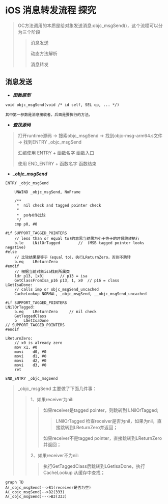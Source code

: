 # iOS 消息转发流程 探究

> OC方法调用的本质是给对象发送消息:objc_msgSend()，这个流程可以分为三个阶段
> > 消息发送
> > 
> > 动态方法解析
> > 
> > 消息转发

## **消息发送**

* ***函数原型***

```
void objc_msgSend(void /* id self, SEL op, ... */)

其中第一参数是消息接收者，后面是要执行的方法。
```
* ***查找源码***

> 打开runtime源码 -> 搜索objc_msgSend -> 找到objc-msg-arm64.s文件 -> 找到ENTRY _objc_msgSend
> 
> 汇编使用 ENTRY + 函数名字 函数入口
> 
> 使用 END_ENTRY + 函数名字 函数结束

* ***_objc_msgSend***
```
ENTRY _objc_msgSend

	UNWIND _objc_msgSend, NoFrame

	/** 
	 *  nil check and tagged pointer check
	 *
	 *  po与0作比较
	 */ 
	cmp	p0, #0
	
#if SUPPORT_TAGGED_POINTERS
	// less than or equal to)的意思当结果为小于等于的时候跳转执行
	b.le	LNilOrTagged		//  (MSB tagged pointer looks negative)
#else
	// 比较结果是等于（equal to），执行LReturnZero，否则不跳转
	b.eq	LReturnZero
#endif
	// 根据当前对象isa找到所属类
	ldr	p13, [x0]		// p13 = isa
	GetClassFromIsa_p16 p13, 1, x0	// p16 = class
LGetIsaDone:
	// calls imp or objc_msgSend_uncached
	CacheLookup NORMAL, _objc_msgSend, __objc_msgSend_uncached

#if SUPPORT_TAGGED_POINTERS
LNilOrTagged:
	b.eq	LReturnZero		// nil check
	GetTaggedClass
	b	LGetIsaDone
// SUPPORT_TAGGED_POINTERS
#endif

LReturnZero:
	// x0 is already zero
	mov	x1, #0
	movi	d0, #0
	movi	d1, #0
	movi	d2, #0
	movi	d3, #0
	ret
	
END_ENTRY _objc_msgSend
```
> _objc_msgSend 主要做了下面几件事：
> 
> > 1、如果receiver为nil:
> >
> > > 如果receiver是tagged pointer，则跳转到 LNilOrTagged;
> > > 
> > > > LNilOrTagged 检查receiver是否为nil，如果为nil，直接跳转到LReturnZero并返回；
> > > > 
> > > 如果receiver不是tagged pointer，直接跳转到LReturnZero并返回；
> > > >
> > 2、如果receiver不为nil:
> > 
> > > 执行GetTaggedClass后跳转到LGetIsaDone，执行 CacheLookup 从缓存中查找；
> > > 

```mermaid
graph TD
A(_objc_msgSend)-->B1(receiver是否为空)
A(_objc_msgSend)-->B2(333)
A(_objc_msgSend)--->B3(333)

```
